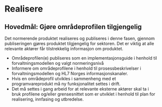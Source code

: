 # Realisere

## Hovedmål: Gjøre områdeprofilen tilgjengelig  

Det normerende produktet realiseres og publiseres i denne fasen, gjennom publiseringen gjøres produktet tilgjengelig for sektoren. Det er viktig at alle relevante aktører får tilstrekkelig informasjon om produktet.  

* Områdeprofilen(e) publiseres som en implementasjonsguide i henhold til forvaltningsmodellen og valgt normeringsnivå
* Informere om områdeprofilene i henhold til prosessbeskrivelser i forvaltningsmodellen og HL7 Norges informasjonskanaler.
* Hvis en områdeprofil utvikles i sammenheng med et programvareprodukt må ny funksjonalitet settes i drift.
* Det må settes i gang arbeid for at relevante eksterne aktører skal ta i bruk profilene og/eller grensesnittet som er utviklet i henhold til plan for realisering, innfasing og utbredelse.

